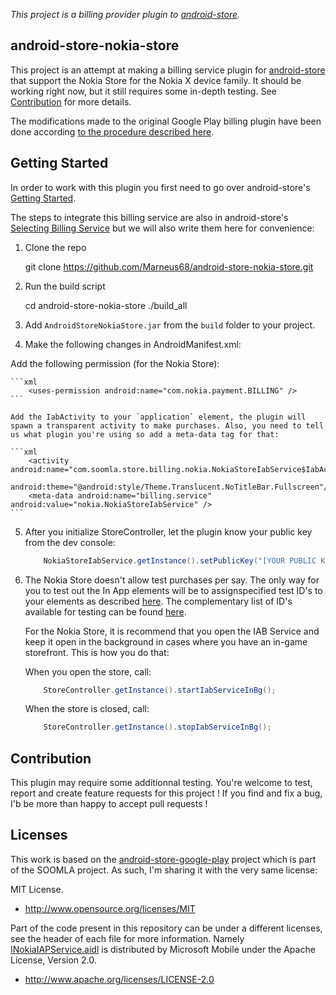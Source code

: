 *This project is a billing provider plugin to [android-store](https://github.com/soomla/android-store).*

## android-store-nokia-store

This project is an attempt at making a billing service plugin for [android-store](https://github.com/soomla/android-store) that support the Nokia Store for the Nokia X device family. It should be working right now, but it still requires some in-depth testing. See [Contribution](##Contribution) for more details.

The modifications made to the original Google Play billing plugin have been done according [to the procedure described here](http://developer.nokia.com/resources/library/nokia-x/nokia-in-app-payment/nokia-in-app-payment-porting-guide.html).

## Getting Started

In order to work with this plugin you first need to go over android-store's [Getting Started](https://github.com/soomla/android-store#getting-started).

The steps to integrate this billing service are also in android-store's [Selecting Billing Service](https://github.com/soomla/android-store#google-play) but we will also write them here for convenience:

1. Clone the repo

    git clone https://github.com/Marneus68/android-store-nokia-store.git

2. Run the build script

    cd android-store-nokia-store
    ./build_all

3. Add `AndroidStoreNokiaStore.jar` from the `build` folder to your project.
4. Make the following changes in AndroidManifest.xml:

  Add the following permission (for the Nokia Store):

    ```xml
        <uses-permission android:name="com.nokia.payment.BILLING" />
    ```

    Add the IabActivity to your `application` element, the plugin will spawn a transparent activity to make purchases. Also, you need to tell us what plugin you're using so add a meta-data tag for that:

    ```xml
        <activity android:name="com.soomla.store.billing.nokia.NokiaStoreIabService$IabActivity"
            android:theme="@android:style/Theme.Translucent.NoTitleBar.Fullscreen"/>
        <meta-data android:name="billing.service" android:value="nokia.NokiaStoreIabService" />
    ```

5. After you initialize StoreController, let the plugin know your public key from the dev console:

    ```Java
        NokiaStoreIabService.getInstance().setPublicKey("[YOUR PUBLIC KEY FROM THE MARKET]");
    ```


6. The Nokia Store doesn't allow test purchases per say. The only way for you to test out the In App elements will be to assignspecified test ID's to your elements as described [here](http://developer.nokia.com/resources/library/nokia-x/nokia-in-app-payment/nokia-in-app-payment-porting-guide.html#toc_TestingInAppPurchases). The complementary list of ID's available for testing can be found [here](http://developer.nokia.com/resources/library/nokia-x/nokia-in-app-payment/nokia-in-app-payment-developer-guide/product-ids-for-testing-purposes.html).

    For the Nokia Store, it is recommend that you open the IAB Service and keep it open in the background in cases where you have an in-game storefront. This is how you do that:

    When you open the store, call:  

    ```Java
        StoreController.getInstance().startIabServiceInBg();
    ```

    When the store is closed, call:  

    ```Java
        StoreController.getInstance().stopIabServiceInBg();
    ```


## Contribution

This plugin may require some additionnal testing. You're welcome to test, report and create feature requests for this project ! If you find and fix a bug, I'b be more than happy to accept pull requests !

## Licenses

This work is based on the [android-store-google-play](https://github.com/soomla/android-store-google-play) project which is part of the SOOMLA project. As such, I'm sharing it with the very same license:  

MIT License.
+ http://www.opensource.org/licenses/MIT

Part of the code present in this repository can be under a different licenses, see the header of each file for more information. Namely [INokiaIAPService.aidl](https://github.com/Marneus68/android-store-nokia-store/blob/master/src/com/nokia/payment/iap/aidl/INokiaIAPService.aidl) is distributed by Microsoft Mobile under the Apache License, Version 2.0.
+ http://www.apache.org/licenses/LICENSE-2.0

